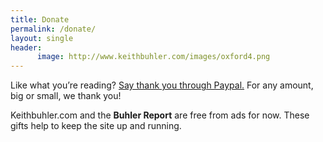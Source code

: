 ```yaml
---
title: Donate
permalink: /donate/
layout: single
header:
      image: http://www.keithbuhler.com/images/oxford4.png
---
```



Like what you’re reading? [Say thank you through Paypal.](https://www.paypal.me/keithbuhler) For any amount, big or small, we thank you!

Keithbuhler.com and the **Buhler Report** are free from ads for now. These gifts help to keep the site up and running. 